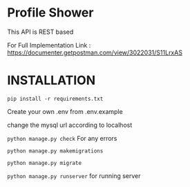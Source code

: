 # **Profile Shower**
This API is REST based

For Full Implementation
Link : https://documenter.getpostman.com/view/3022031/S11LrxAS


# **INSTALLATION**

`pip install -r requirements.txt`

Create your own .env from .env.example

change the mysql url according to localhost

`python manage.py check` For any errors

`python manage.py makemigrations`

`python manage.py migrate`

`python manage.py runserver` for running server